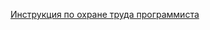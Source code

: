 [Инструкция по охране труда программиста](http://prom-nadzor.ru/content/instrukciya-po-ohrane-truda-dlya-programmista-pevm)
